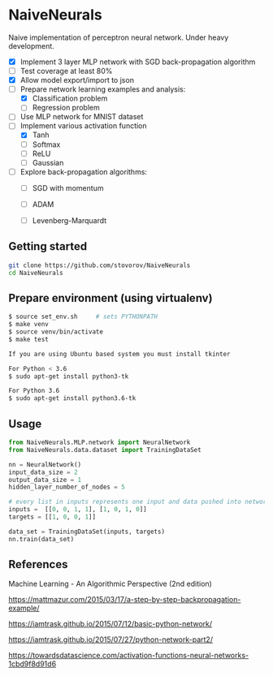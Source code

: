 NaiveNeurals
============

Naive implementation of perceptron neural network. Under heavy development.


- [X] Implement 3 layer MLP network with SGD back-propagation algorithm
- [ ] Test coverage at least 80%
- [X] Allow model export/import to json
- [ ] Prepare network learning examples and analysis:
    - [X] Classification problem
    - [ ] Regression problem
- [ ] Use MLP network for MNIST dataset
- [ ] Implement various activation function
    - [x] Tanh
    - [ ] Softmax
    - [ ] ReLU
    - [ ] Gaussian
- [ ] Explore back-propagation algorithms:
    - [ ] SGD with momentum
    - [ ] ADAM
    - [ ] Levenberg-Marquardt



Getting started
---------------

```bash
git clone https://github.com/stovorov/NaiveNeurals
cd NaiveNeurals
```


Prepare environment (using virtualenv)
--------------------------------------

```bash
$ source set_env.sh     # sets PYTHONPATH
$ make venv
$ source venv/bin/activate
$ make test

If you are using Ubuntu based system you must install tkinter

For Python < 3.6
$ sudo apt-get install python3-tk

For Python 3.6
$ sudo apt-get install python3.6-tk
```

Usage
-----

```python
from NaiveNeurals.MLP.network import NeuralNetwork
from NaiveNeurals.data.dataset import TrainingDataSet

nn = NeuralNetwork()
input_data_size = 2
output_data_size = 1
hidden_layer_number_of_nodes = 5

# every list in inputs represents one input and data pushed into network
inputs =  [[0, 0, 1, 1], [1, 0, 1, 0]]
targets = [[1, 0, 0, 1]]

data_set = TrainingDataSet(inputs, targets)
nn.train(data_set)
```

References
----------

Machine Learning - An Algorithmic Perspective (2nd edition)

https://mattmazur.com/2015/03/17/a-step-by-step-backpropagation-example/

https://iamtrask.github.io/2015/07/12/basic-python-network/

https://iamtrask.github.io/2015/07/27/python-network-part2/

https://towardsdatascience.com/activation-functions-neural-networks-1cbd9f8d91d6

